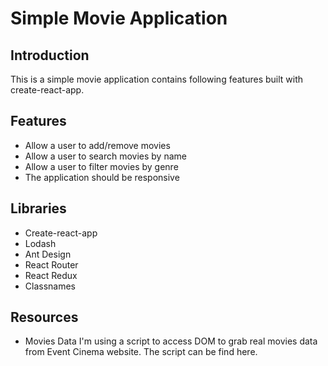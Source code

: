 # Simple Movie Application

## Introduction

This is a simple movie application contains following features built with create-react-app.

## Features

- Allow a user to add/remove movies
- Allow a user to search movies by name
- Allow a user to filter movies by genre
- The application should be responsive

## Libraries

- Create-react-app
- Lodash
- Ant Design
- React Router
- React Redux
- Classnames

## Resources

- Movies Data
  I'm using a script to access DOM to grab real movies data from Event Cinema website. The script can be find here.
